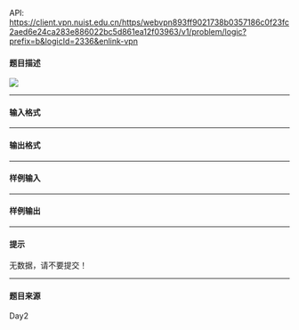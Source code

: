 API: https://client.vpn.nuist.edu.cn/https/webvpn893ff9021738b0357186c0f23fc2aed6e24ca283e886022bc5d861ea12f03963/v1/problem/logic?prefix=b&logicId=2336&enlink-vpn

#### 题目描述

![](../file/2336_0.jpg)

---

#### 输入格式

---

#### 输出格式

---

#### 样例输入

---

#### 样例输出

---

#### 提示

无数据，请不要提交！

---

#### 题目来源

Day2